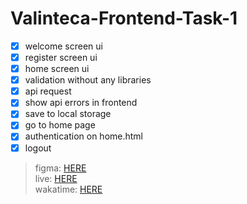 # Valinteca-Frontend-Task-1

- [X] welcome screen ui
- [X] register screen ui
- [X] home screen ui
- [X] validation without any libraries
- [X] api request
- [X] show api errors in frontend
- [X] save to local storage
- [X] go to home page
- [X] authentication on home.html
- [X] logout

> figma: [HERE](https://www.figma.com/file/6DeOGqcKRgnraPT9ivDqaR/Signup-Flow-UI-(Community)?node-id=)\
> live: [HERE](https://ahmed-m-abdelfatah.github.io/Valinteca-Frontend-Task-1/build/)\
> wakatime: [HERE](https://wakatime.com/@ahmed_m_abdelfatah/projects/lghpxyynwu?start=2022-12-04&end=2022-12-10)
